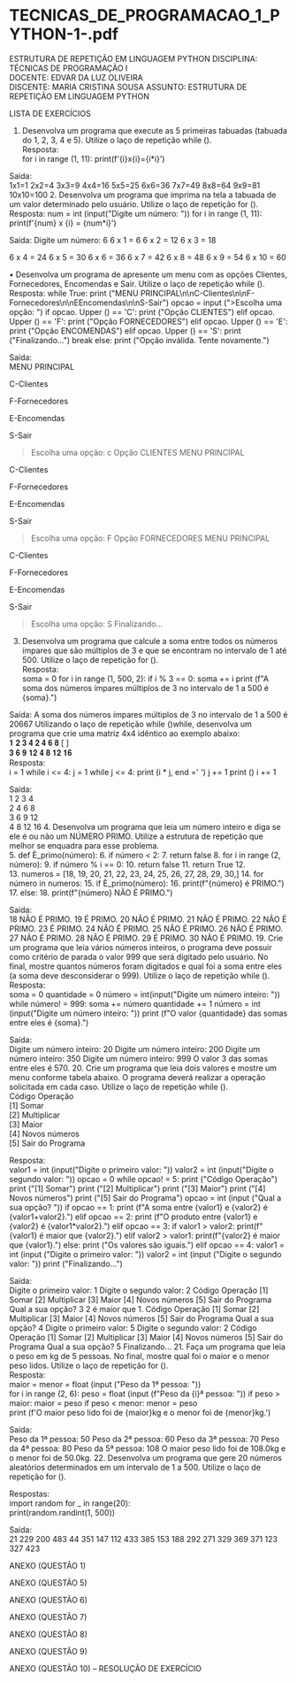 # TECNICAS_DE_PROGRAMACAO_1_PYTHON-1-.pdf
ESTRUTURA DE REPETIÇÃO EM LINGUAGEM PYTHON
DISCIPLINA: TÉCNICAS DE PROGRAMAÇÃO I  
DOCENTE: EDVAR DA LUZ OLIVEIRA  
DISCENTE: MARIA CRISTINA SOUSA 
ASSUNTO: ESTRUTURA DE REPETIÇÃO EM LINGUAGEM PYTHON  
  
LISTA DE EXERCÍCIOS   
  
1. Desenvolva um programa que execute as 5 primeiras tabuadas (tabuada do 1, 2, 3, 4 e 5). Utilize o laço de repetição while ().  
Resposta:  
for i in range (1, 11):     print(f'{i}x{i}={i*i}') 
 
 
 
Saida:  
1x1=1 
2x2=4 
3x3=9 
4x4=16 
5x5=25 
6x6=36 
7x7=49 
8x8=64 
9x9=81 
10x10=100 
2. Desenvolva um programa que imprima na tela a tabuada de um valor determinado pelo usuário. Utilize o laço de repetição for ().  
Resposta: num = int (input("Digite um número: ")) 
for i in range (1, 11):     print(f'{num} x {i} = {num*i}') 
 
Saída: Digite um número: 6 
6 x 1 = 6 
6 x 2 = 12 
6 x 3 = 18 
 
6 x 4 = 24 
6 x 5 = 30 
6 x 6 = 36 
6 x 7 = 42 
6 x 8 = 48 
6 	x 9 = 54 
6 x 10 = 60 
 
• Desenvolva um programa de apresente um menu com as opções Clientes,  Fornecedores, Encomendas e Sair. Utilize o laço de repetição while ().  
Resposta: while True: 
    print ("MENU PRINCIPAL\n\nC-Clientes\n\nF-Fornecedores\n\nEEncomendas\n\nS-Sair")     opcao = input (">Escolha uma opção: ")     if opcao. Upper () == 'C':         print ("Opção CLIENTES")     elif opcao. Upper () == 'F': 
        print ("Opção FORNECEDORES")     elif opcao. Upper () == 'E':         print ("Opção ENCOMENDAS")     elif opcao. Upper () == 'S':         print ("Finalizando...")         break     else: 
        print ("Opção inválida. Tente novamente.") 
 
 
Saída:  
MENU PRINCIPAL 
 
C-Clientes 
 
F-Fornecedores 
 
E-Encomendas 
 
S-Sair 
>Escolha uma opção: c 
Opção CLIENTES 
MENU PRINCIPAL 
 
C-Clientes 
 
F-Fornecedores 
 
E-Encomendas 
 
S-Sair 
>Escolha uma opção: F 
Opção FORNECEDORES 
MENU PRINCIPAL 
 
C-Clientes 
 
F-Fornecedores 
 
E-Encomendas 
 
S-Sair 
>Escolha uma opção: S Finalizando... 
3. Desenvolva um programa que calcule a soma entre todos os números ímpares que são múltiplos de 3 e que se encontram no intervalo de 1 até 500. Utilize o laço de repetição for ().  
Resposta:  
soma = 0 for i in range (1, 500, 2):     if i % 3 == 0:         soma += i print (f"A soma dos números ímpares múltiplos de 3 no intervalo de 
1 a 500 é {soma}.") 
 
 
Saída: A soma dos números ímpares múltiplos de 3 no intervalo de 1 a 500 é 20667 
Utilizando o laço de repetição while ()while, desenvolva um programa que crie uma matriz 4x4 idêntico ao exemplo abaixo:  
 	𝟏 	𝟐 	𝟑  	 𝟒 
 	𝟐 	𝟒 	𝟔    𝟖 
 	[ 	]  
 	𝟑 	𝟔  𝟗  𝟏𝟐 
 	  𝟒 	𝟖 	𝟏𝟐   𝟏𝟔   
Resposta:  
i	= 1 while i <= 4: 
j	= 1     while j <= 4: 
        print (i * j, end =' ')         j += 1     print ()     i += 1  
 
 
Saída:  
1	2 3 4  
2	4 6 8  
3	6 9 12  
4	8 12 16 
4.	Desenvolva um programa que leia um número inteiro e diga se ele é ou não um NÚMERO PRIMO. Utilize a estrutura de repetição que melhor se enquadra para esse problema.   
5.	def È_primo(número): 
6.	if número < 2: 
7.	return false 
8.	for i in range (2, número): 
9.	if número % i == 0: 
10.	return false 
11.	return True 
12.  
13.	numeros = [18, 19, 20, 21, 22, 23, 24, 25, 26, 27, 28, 29, 30,] 
14.	for número in numeros: 
15.	if È_primo(número): 
16.	print(f"{número} é PRIMO.") 
17.	else: 
18.	print(f"{número} NÃO É PRIMO.") 
 
 
Saída:  
18 NÃO É PRIMO. 19 É PRIMO. 
20	NÃO É PRIMO. 
21	NÃO É PRIMO. 
22	NÃO É PRIMO. 23 É PRIMO. 
24	NÃO É PRIMO. 
25	NÃO É PRIMO. 
26	NÃO É PRIMO. 
27	NÃO É PRIMO. 
28	NÃO É PRIMO. 
29	É PRIMO. 
30	NÃO É PRIMO. 
19. Crie um programa que leia vários números inteiros, o programa deve possuir como critério de parada o valor 999 que será digitado pelo usuário. No final, mostre quantos números foram digitados e qual foi a soma entre eles (a soma deve desconsiderar o 999). Utilize o laço de repetição while ().  
Resposta:  
soma = 0 quantidade = 0 número = int(input("Digite um número inteiro: ")) while número! = 999:     soma += número     quantidade += 1     número = int (input("Digite um número inteiro: ")) print (f"O valor {quantidade} das somas entre eles é {soma}.") 
 
Saída:  
Digite um número inteiro: 20 
Digite um número inteiro: 200 
Digite um número inteiro: 350 
Digite um número inteiro: 999 
O valor 3 das somas entre eles é 570. 
20. Crie um programa que leia dois valores e mostre um menu conforme tabela abaixo. O programa deverá realizar a operação solicitada em cada caso. Utilize o laço de repetição while ().  
Código  	Operação  
[1]  	Somar  
[2]  	Multiplicar  
[3]  	Maior  
[4]  	Novos números  
[5]  	Sair do Programa  
  
Resposta:  
valor1 = int (input("Digite o primeiro valor: ")) valor2 = int (input("Digite o segundo valor: ")) opcao = 0 while opcao! = 5: 
    print ("Código Operação")     print ("[1] Somar")     print ("[2] Multiplicar")     print ("[3] Maior")     print ("[4] Novos números")     print ("[5] Sair do Programa") 
    opcao = int (input ("Qual a sua opção? "))     if opcao == 1:         print (f"A soma entre {valor1} e {valor2} é 
{valor1+valor2}.")     elif opcao == 2:         print (f"O produto entre {valor1} e {valor2} é 
{valor1*valor2}.")     elif opcao == 3: 
        if valor1 > valor2: 
            print(f"{valor1} é maior que {valor2}.")         elif valor2 > valor1: 
            print(f"{valor2} é maior que {valor1}.") 
        else: 
            print ("Os valores são iguais.")     elif opcao == 4: 
        valor1 = int (input ("Digite o primeiro valor: "))         valor2 = int (input ("Digite o segundo valor: ")) print ("Finalizando...") 
 
 
Saída:  
Digite o primeiro valor: 1 
Digite o segundo valor: 2 
Código Operação [1] Somar 
[2]	Multiplicar 
[3]	Maior 
[4]	Novos números 
[5]	Sair do Programa Qual a sua opção? 3 
2 é maior que 1. 
Código Operação [1] Somar 
[2]	Multiplicar 
[3]	Maior 
[4]	Novos números 
[5]	Sair do Programa 
Qual a sua opção? 4 
Digite o primeiro valor: 5 
Digite o segundo valor: 2 
Código Operação [1] Somar 
[2]	Multiplicar 
[3]	Maior 
[4]	Novos números 
[5]	Sair do Programa Qual a sua opção? 5 
Finalizando... 
21. Faça um programa que leia o peso em kg de 5 pessoas. No final, mostre qual foi o maior e o menor peso lidos. Utilize o laço de repetição for ().  
Resposta:  
maior = menor = float (input ("Peso da 1ª pessoa: "))  
for i in range (2, 6): 
    peso = float (input (f"Peso da {i}ª pessoa: "))      if peso > maior:         maior = peso      if peso < menor:         menor = peso  
print (f'O maior peso lido foi de {maior}kg e o menor foi de 
{menor}kg.')  
 
Saída:  
Peso da 1ª pessoa: 50 
Peso da 2ª pessoa: 60 
Peso da 3ª pessoa: 70 
Peso da 4ª pessoa: 80 
Peso da 5ª pessoa: 108 
O maior peso lido foi de 108.0kg e o menor foi de 50.0kg. 
22. Desenvolva um programa que gere 20 números aleatórios determinados em um intervalo de 1 a 500. Utilize o laço de repetição for ().  
 
Respostas:  
import random  for _ in range(20):  
    print(random.randint(1, 500))  
 
Saída:  
21 
229 
200 
483 44 
351 
147 
112 
433 
385 
153 
188 
292 
271 
329 
369 
371 
123 
327 
423 
  
  
  
  
  
  
  
  
  
  
  
  
  
  
  
  
  
  
  
  
  
  
  
  
  
  
ANEXO (QUESTÃO 1) 
   
  
  
  
  
  
  
  
  
  
  
  
  
  
  
  
  
  
  
  
  
  
  
  
  
  
 
   
  
  
  
  
  
  
  
  
  
  
  
  
  
  
  
  
  
  
  
  
  
  
  
  
  
  
  
  
  
   
  
  
  
  
  
  
  
  
  
  
  
  
  
  
  
  
   
  
  
  
  
  
  
  
  
  
  
  
  
  
  
  
  
  
  
  
  
  
  
  
  
  
 
ANEXO (QUESTÃO 5)  
   
  
  
  
  
  
  
  
  
  
  
  
  
  
  
  
  
  
  
ANEXO (QUESTÃO 6)  
   
  
  
  
  
  
  
  
  
  
  
  
  
  
  
  
  
  
  
  
  
  
ANEXO (QUESTÃO 7)  
   
  
  
  
  
  
  
  
  
  
  
  
  
  
  
  
  
  
ANEXO (QUESTÃO 8)  
   
  
   
  
 
  
  
ANEXO (QUESTÃO 9)  
   
  
  
  
  
  
  
  
  
  
  
  
  
  
  
  
 
 
ANEXO (QUESTÃO 10) – RESOLUÇÃO DE EXERCÍCIO  
   
  
  
  
  
  

